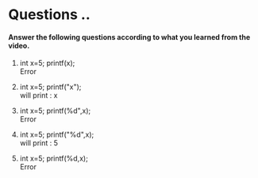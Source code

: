 # Questions ..

#### Answer the following questions according to what you learned from the video.

1. int x=5; printf(x);  
   Error

2. int x=5; printf("x");  
   will print : x

3. int x=5; printf(%d",x);  
   Error

4. int x=5; printf("%d",x);  
   will print : 5

5. int x=5; printf(%d,x);  
   Error
